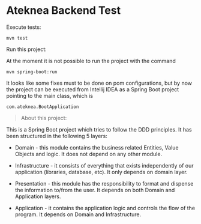 # Ateknea Backend Test

Execute tests:

    mvn test

Run this project:

At the moment it is not possible to run the project with the command

    mvn spring-boot:run

It looks like some fixes must to be done on pom configurations,
but by now the project can be executed from Intellij IDEA as a
Spring Boot project pointing to the main class, which is

    com.ateknea.BootApplication


>About this project:

This is a Spring Boot project which tries to follow the DDD principles.
It has been structured in the following 5 layers:

- Domain - this module contains the business related Entities, Value Objects
and logic. It does not depend on any other module.

- Infrastructure - it consists of everything that exists independently of our 
application (libraries, database, etc). It only depends on domain layer.

- Presentation - this module has the responsibility to format and dispense the
information to/from the user. It depends on both Domain and Application layers.

- Application - it contains the application logic and controls the flow of the
program. It depends on Domain and Infrastructure.
